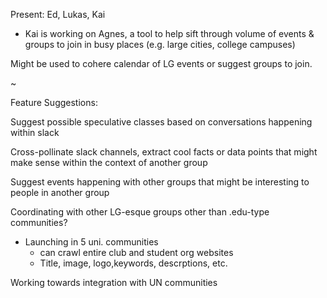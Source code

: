 Present: Ed, Lukas, Kai

* Kai is working on Agnes, a tool to help sift through volume of events & groups to join in busy places (e.g. large cities, college campuses)

Might be used to cohere calendar of LG events or suggest groups to join.

~

Feature Suggestions:

Suggest possible speculative classes based on conversations happening within slack

Cross-pollinate slack channels, extract cool facts or data points that might make sense within the context of another group

Suggest events happening with other groups that might be interesting to people in another group

Coordinating with other LG-esque groups other than .edu-type communities?
- Launching in 5 uni. communities
    - can crawl entire club and student org websites
    - Title, image, logo,keywords, descrptions, etc.

Working towards integration with UN communities


